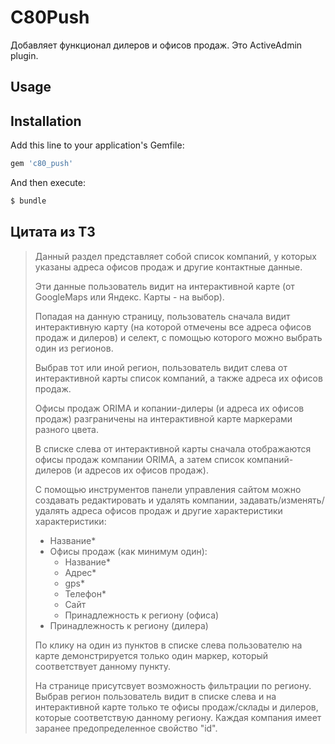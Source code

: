 # C80Push

Добавляет функционал дилеров и офисов продаж. 
Это ActiveAdmin plugin.

## Usage


## Installation

Add this line to your application's Gemfile:

```ruby
gem 'c80_push'
```

And then execute:

```bash
$ bundle
```

## Цитата из ТЗ

> Данный раздел представляет собой список компаний, у которых указаны
> адреса офисов продаж и другие контактные данные.
> 
> Эти данные пользователь видит на интерактивной карте
> (от GoogleMaps или Яндекс. Карты - на выбор).
> 
> Попадая на данную страницу, пользователь сначала видит интерактивную
> карту (на которой отмечены все адреса офисов продаж и дилеров) и
> селект, с помощью которого можно выбрать один из регионов.
> 
> Выбрав тот или иной регион, пользователь видит слева от
> интерактивной карты список компаний, а также адреса их офисов продаж.
> 
> Офисы продаж ORIMA и копании-дилеры (и адреса их офисов продаж)
> разграничены на интерактивной карте маркерами разного цвета.
> 
> В списке слева от интерактивной карты сначала отображаются офисы
> продаж компании ORIMA, а затем список компаний-дилеров
> (и адресов их офисов продаж).
> 
> С помощью инструментов панели управления сайтом можно создавать
> редактировать и удалять компании, задавать/изменять/удалять
> адреса офисов продаж и другие характеристики характеристики:
> 
> - Название*
> - Офисы продаж (как минимум один):
>     - Название*
>     - Адрес*
>     - gps*
>     - Телефон*
>     - Сайт
>     - Принадлежность к региону (офиса)
> - Принадлежность к региону (дилера)
> 
> По клику на один из пунктов в списке слева пользователю на
> карте демонстрируется только один маркер, который соответствует
> данному пункту.
> 
> На странице присутсвует возможность фильтрации по региону.
> Выбрав регион пользователь видит в списке слева и на
> интерактивной карте только те офисы продаж/склады и дилеров,
> которые соответствую данному региону.
> Каждая компания имеет заранее предопределенное свойство "id".

